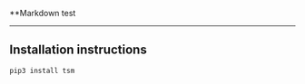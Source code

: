 **Markdown test

-------------------------
Installation instructions
-------------------------

``pip3 install tsm``


